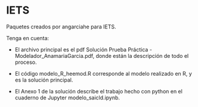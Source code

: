 # IETS
Paquetes creados por angarciahe para IETS.

Tenga en cuenta:
- El archivo principal es el pdf Solución Prueba Práctica - Modelador_AnamariaGarcia.pdf, donde están la descripción de todo el proceso. 

- El código modelo_R_heemod.R corresponde al modelo realizado en R, y es la solución principal.

- El Anexo 1 de la solución describe el trabajo hecho con python en el cuaderno de Jupyter modelo_saicld.ipynb.
